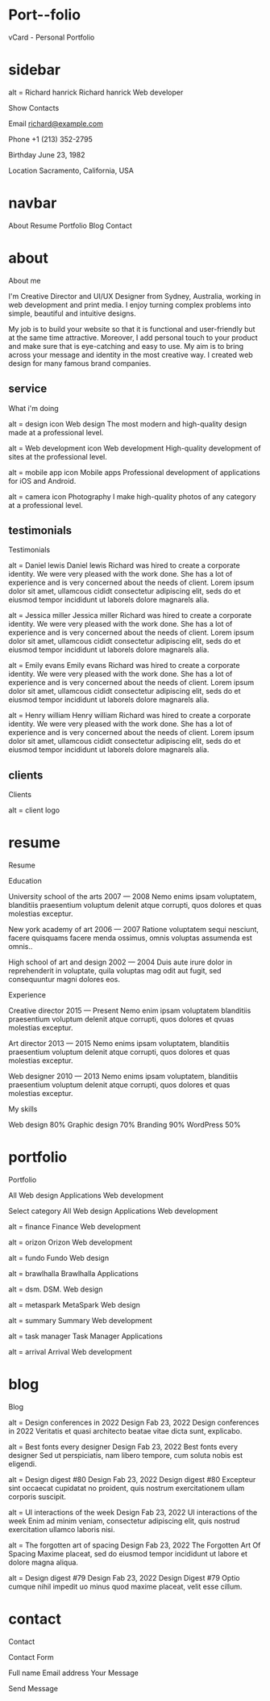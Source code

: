 # Port--folio

vCard - Personal Portfolio

# sidebar

alt = Richard hanrick
Richard hanrick
Web developer

Show Contacts

Email
richard@example.com

Phone
+1 (213) 352-2795

Birthday
June 23, 1982

Location
Sacramento, California, USA

# navbar

About
Resume
Portfolio
Blog
Contact

# about

About me

I'm Creative Director and UI/UX Designer from Sydney, Australia, working in web development and print media. I enjoy turning complex problems into simple, beautiful and intuitive designs.

My job is to build your website so that it is functional and user-friendly but at the same time attractive. Moreover, I add personal touch to your product and make sure that is eye-catching and easy to use. My aim is to bring across your message and identity in the most creative way. I created web design for many famous brand companies.


## service

What i'm doing

alt = design icon
Web design
The most modern and high-quality design made at a professional level.

alt = Web development icon
Web development
High-quality development of sites at the professional level.

alt = mobile app icon
Mobile apps
Professional development of applications for iOS and Android.

alt = camera icon
Photography
I make high-quality photos of any category at a professional level.


## testimonials

Testimonials

alt = Daniel lewis
Daniel lewis
Richard was hired to create a corporate identity. We were very pleased with the work done. She has a lot of experience and is very concerned about the needs of client. Lorem ipsum dolor sit amet, ullamcous cididt consectetur adipiscing elit, seds do et eiusmod tempor incididunt ut laborels dolore magnarels alia.

alt = Jessica miller
Jessica miller
Richard was hired to create a corporate identity. We were very pleased with the work done. She has a lot of experience and is very concerned about the needs of client. Lorem ipsum dolor sit amet, ullamcous cididt consectetur adipiscing elit, seds do et eiusmod tempor incididunt ut laborels dolore magnarels alia.

alt = Emily evans
Emily evans
Richard was hired to create a corporate identity. We were very pleased with the work done. She has a lot of experience and is very concerned about the needs of client. Lorem ipsum dolor sit amet, ullamcous cididt consectetur adipiscing elit, seds do et eiusmod tempor incididunt ut laborels dolore magnarels alia.

alt = Henry william
Henry william
Richard was hired to create a corporate identity. We were very pleased with the work done. She has a lot of experience and is very concerned about the needs of client. Lorem ipsum dolor sit amet, ullamcous cididt consectetur adipiscing elit, seds do et eiusmod tempor incididunt ut laborels dolore magnarels alia.


## clients

Clients

alt = client logo



# resume

Resume

Education

University school of the arts
2007 — 2008
Nemo enims ipsam voluptatem, blanditiis praesentium voluptum delenit atque corrupti, quos dolores et quas molestias exceptur.

New york academy of art
2006 — 2007
Ratione voluptatem sequi nesciunt, facere quisquams facere menda ossimus, omnis voluptas assumenda est omnis..

High school of art and design
2002 — 2004
Duis aute irure dolor in reprehenderit in voluptate, quila voluptas mag odit aut fugit, sed consequuntur magni dolores eos.

Experience

Creative director
2015 — Present
Nemo enim ipsam voluptatem blanditiis praesentium voluptum delenit atque corrupti, quos dolores et qvuas molestias exceptur.

Art director
2013 — 2015
Nemo enims ipsam voluptatem, blanditiis praesentium voluptum delenit atque corrupti, quos dolores et quas molestias exceptur.

Web designer
2010 — 2013
Nemo enims ipsam voluptatem, blanditiis praesentium voluptum delenit atque corrupti, quos dolores et quas molestias exceptur.

My skills

Web design
80%
Graphic design
70%
Branding
90%
WordPress
50%



# portfolio

Portfolio

All
Web design
Applications
Web development

Select category
All
Web design
Applications
Web development

alt = finance
Finance
Web development

alt = orizon
Orizon
Web development

alt = fundo
Fundo
Web design

alt = brawlhalla
Brawlhalla
Applications

alt = dsm.
DSM.
Web design

alt = metaspark
MetaSpark
Web design

alt = summary
Summary
Web development

alt = task manager
Task Manager
Applications

alt = arrival
Arrival
Web development



# blog

Blog

alt = Design conferences in 2022
Design
Fab 23, 2022
Design conferences in 2022
Veritatis et quasi architecto beatae vitae dicta sunt, explicabo.

alt = Best fonts every designer
Design
Fab 23, 2022
Best fonts every designer
Sed ut perspiciatis, nam libero tempore, cum soluta nobis est eligendi.

alt = Design digest #80
Design
Fab 23, 2022
Design digest #80
Excepteur sint occaecat cupidatat no proident, quis nostrum exercitationem ullam corporis suscipit.

alt = UI interactions of the week
Design
Fab 23, 2022
UI interactions of the week
Enim ad minim veniam, consectetur adipiscing elit, quis nostrud exercitation ullamco laboris nisi.

alt = The forgotten art of spacing
Design
Fab 23, 2022
The Forgotten Art Of Spacing
Maxime placeat, sed do eiusmod tempor incididunt ut labore et dolore magna aliqua.

alt = Design digest #79
Design
Fab 23, 2022
Design Digest #79
Optio cumque nihil impedit uo minus quod maxime placeat, velit esse cillum.



# contact

Contact

Contact Form

Full name
Email address
Your Message

Send Message
